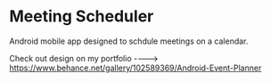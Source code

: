 # Meeting Scheduler
 Android mobile app designed to schdule meetings on a calendar.
 
 Check out design on my portfolio
 ----> https://www.behance.net/gallery/102589369/Android-Event-Planner
 
